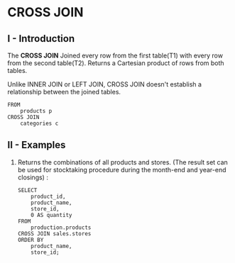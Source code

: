 # CROSS JOIN
## I - Introduction
The __CROSS JOIN__  Joined every row from the first table(T1) with every row from the second table(T2).
Returns a Cartesian product of rows from both tables.

Unlike INNER JOIN or LEFT JOIN, CROSS JOIN doesn't establish a relationship between the joined tables.


```
FROM
    products p
CROSS JOIN 
    categories c
```

## II - Examples 
1. Returns the combinations of all products and stores. (The result set can be used for stocktaking procedure during the month-end and year-end closings) :
    ```
    SELECT
        product_id,
        product_name,
        store_id,
        0 AS quantity
    FROM
        production.products
    CROSS JOIN sales.stores
    ORDER BY
        product_name,
        store_id;
    ```
    